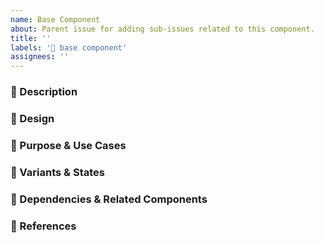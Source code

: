 ```yaml
---
name: Base Component
about: Parent issue for adding sub-issues related to this component.
title: ''
labels: '🧩 base component'
assignees: ''
---
```


### 📝 Description
<!-- Generic descripton of the component, a screenshot if available  -->

### 🎨 Design
<!-- Link to the Figma Design File if available -->

### 🎯 Purpose & Use Cases
<!-- Outline common use cases for this component and its role in the design system -->

### 🔀 Variants & States
<!-- List variations of the component and different interaction states -->

### 🔄 Dependencies & Related Components
<!-- List related components or dependencies -->

### 🔗 References
<!-- Add references to other Design Systems that implement this component, for example from the [component gallery](https://component.gallery/) -->
